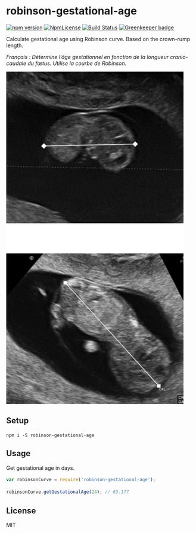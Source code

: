 # robinson-gestational-age
[![npm version](https://badge.fury.io/js/robinson-gestational-age.svg)](https://badge.fury.io/js/robinson-gestational-age) [![NpmLicense](https://img.shields.io/npm/l/robinson-gestational-age.svg?style=popout)](https://github.com/MathRobin/robinson-gestational-age/blob/master/LICENSE) [![Build Status](https://travis-ci.org/MathRobin/robinson-gestational-age.svg?branch=master)](https://travis-ci.org/MathRobin/robinson-gestational-age) [![Greenkeeper badge](https://badges.greenkeeper.io/MathRobin/robinson-gestational-age.svg)](https://greenkeeper.io/)

Calculate gestational age using Robinson curve. Based on the crown-rump length.

*Français : Détermine l’âge gestationnel en fonction de la longueur cranio-caudale du fœtus. Utilise la courbe de Robinson.*

![crown-rump length](https://github.com/MathRobin/robinson-gestational-age/blob/master/2.png?raw=true)

## Setup

```shell
npm i -S robinson-gestational-age
```

## Usage

Get gestational age in days.

```javascript
var robinsonCurve = require('robinson-gestational-age');

robinsonCurve.getGestationalAge(24); // 63.177
```

## License

MIT
